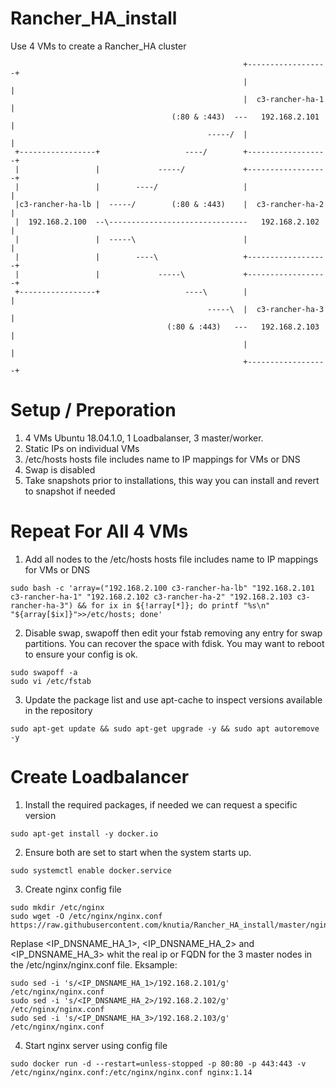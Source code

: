 # Rancher_HA_install
Use 4 VMs to create a Rancher_HA cluster

                                                        +------------------+
                                                        |                  |
                                                        |  c3-rancher-ha-1 |
                                        (:80 & :443)  ---   192.168.2.101  |
                                                -----/  |                  |
     +-----------------+                   ----/        +------------------+
     |                 |             -----/             +------------------+
     |                 |        ----/                   |                  |
     |c3-rancher-ha-lb |  -----/        (:80 & :443)    |  c3-rancher-ha-2 |
     |  192.168.2.100  --\-------------------------------   192.168.2.102  |
     |                 |  -----\                        |                  |
     |                 |        ----\                   +------------------+
     |                 |             -----\             +------------------+
     +-----------------+                   ----\        |                  |
                                                -----\  |  c3-rancher-ha-3 |
                                       (:80 & :443)   ---   192.168.2.103  |
                                                        |                  |
                                                        +------------------+

# Setup / Preporation
1. 4 VMs Ubuntu 18.04.1.0, 1 Loadbalanser, 3 master/worker.
2. Static IPs on individual VMs
3. /etc/hosts hosts file includes name to IP mappings for VMs or DNS
4. Swap is disabled
5. Take snapshots prior to installations, this way you can install and revert to snapshot if needed

# Repeat For All 4 VMs

1. Add all nodes to the /etc/hosts hosts file includes name to IP mappings for VMs or DNS
~~~
sudo bash -c 'array=("192.168.2.100 c3-rancher-ha-lb" "192.168.2.101 c3-rancher-ha-1" "192.168.2.102 c3-rancher-ha-2" "192.168.2.103 c3-rancher-ha-3") && for ix in ${!array[*]}; do printf "%s\n" "${array[$ix]}">>/etc/hosts; done'
~~~

2. Disable swap, swapoff then edit your fstab removing any entry for swap partitions. You can recover the space with fdisk. You may want to reboot to ensure your config is ok.
~~~~
sudo swapoff -a
sudo vi /etc/fstab
~~~~

3. Update the package list and use apt-cache to inspect versions available in the repository
~~~~
sudo apt-get update && sudo apt-get upgrade -y && sudo apt autoremove -y
~~~~

# Create Loadbalancer

1. Install the required packages, if needed we can request a specific version
~~~~
sudo apt-get install -y docker.io
~~~~

2. Ensure both are set to start when the system starts up.
~~~~
sudo systemctl enable docker.service
~~~~

3. Create nginx config file
~~~~
sudo mkdir /etc/nginx
sudo wget -O /etc/nginx/nginx.conf https://raw.githubusercontent.com/knutia/Rancher_HA_install/master/nginx.conf
~~~~
Replase <IP_DNSNAME_HA_1>, <IP_DNSNAME_HA_2> and <IP_DNSNAME_HA_3> whit the real ip or FQDN for the 3 master nodes in the /etc/nginx/nginx.conf file.
Eksample:
~~~
sudo sed -i 's/<IP_DNSNAME_HA_1>/192.168.2.101/g' /etc/nginx/nginx.conf
sudo sed -i 's/<IP_DNSNAME_HA_2>/192.168.2.102/g' /etc/nginx/nginx.conf
sudo sed -i 's/<IP_DNSNAME_HA_3>/192.168.2.103/g' /etc/nginx/nginx.conf
~~~


4. Start nginx server using config file
~~~~
sudo docker run -d --restart=unless-stopped -p 80:80 -p 443:443 -v /etc/nginx/nginx.conf:/etc/nginx/nginx.conf nginx:1.14
~~~~
